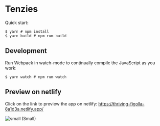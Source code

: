 # Tenzies

Quick start:

```
$ yarn # npm install
$ yarn build # npm run build
````

## Development

Run Webpack in watch-mode to continually compile the JavaScript as you work:

```
$ yarn watch # npm run watch
```

## Preview on netlify
Click on the link to preview the app on netlify: https://thriving-figolla-8a1d3a.netlify.app/

![small (Small)](https://user-images.githubusercontent.com/51850690/227009153-2cf112ac-e1fe-4b67-b650-ab6ac1b07459.png)
